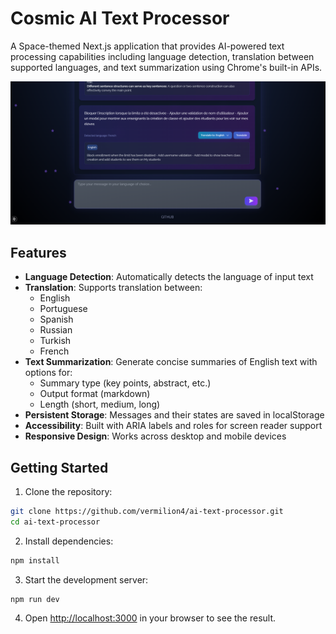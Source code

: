 # Cosmic AI Text Processor

A Space-themed Next.js application that provides AI-powered text processing capabilities including language detection, translation between supported languages, and text summarization using Chrome's built-in APIs.

![Cosmic AI Text Processor Preview](./public/cosmic-ai-text-processor.png)

## Features

- **Language Detection**: Automatically detects the language of input text
- **Translation**: Supports translation between:
  - English
  - Portuguese 
  - Spanish
  - Russian
  - Turkish
  - French
- **Text Summarization**: Generate concise summaries of English text with options for:
  - Summary type (key points, abstract, etc.)
  - Output format (markdown)
  - Length (short, medium, long)
- **Persistent Storage**: Messages and their states are saved in localStorage
- **Accessibility**: Built with ARIA labels and roles for screen reader support
- **Responsive Design**: Works across desktop and mobile devices

## Getting Started

1. Clone the repository:

```bash
git clone https://github.com/vermilion4/ai-text-processor.git
cd ai-text-processor
```

2. Install dependencies:

```bash
npm install
```

3. Start the development server:

```bash
npm run dev
```

4. Open [http://localhost:3000](http://localhost:3000) in your browser to see the result.
